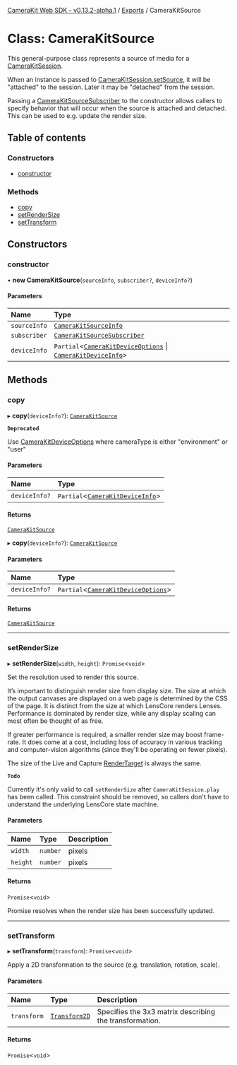 [CameraKit Web SDK - v0.13.2-alpha.1](../README.md) / [Exports](../modules.md) / CameraKitSource

# Class: CameraKitSource

This general-purpose class represents a source of media for a [CameraKitSession](CameraKitSession.md).

When an instance is passed to [CameraKitSession.setSource](CameraKitSession.md#setsource), it will be "attached"
to the session. Later it may be "detached" from the session.

Passing a [CameraKitSourceSubscriber](../interfaces/CameraKitSourceSubscriber.md) to the constructor allows callers to specify behavior
that will occur when the source is attached and detached. This can be used to e.g. update the render size.

## Table of contents

### Constructors

- [constructor](CameraKitSource.md#constructor)

### Methods

- [copy](CameraKitSource.md#copy)
- [setRenderSize](CameraKitSource.md#setrendersize)
- [setTransform](CameraKitSource.md#settransform)

## Constructors

### constructor

• **new CameraKitSource**(`sourceInfo`, `subscriber?`, `deviceInfo?`)

#### Parameters

| Name | Type |
| :------ | :------ |
| `sourceInfo` | [`CameraKitSourceInfo`](../modules.md#camerakitsourceinfo) |
| `subscriber` | [`CameraKitSourceSubscriber`](../interfaces/CameraKitSourceSubscriber.md) |
| `deviceInfo` | `Partial`<[`CameraKitDeviceOptions`](../modules.md#camerakitdeviceoptions) \| [`CameraKitDeviceInfo`](../modules.md#camerakitdeviceinfo)\> |

## Methods

### copy

▸ **copy**(`deviceInfo?`): [`CameraKitSource`](CameraKitSource.md)

**`Deprecated`**

Use [CameraKitDeviceOptions](../modules.md#camerakitdeviceoptions) where cameraType is either "environment" or "user"

#### Parameters

| Name | Type |
| :------ | :------ |
| `deviceInfo?` | `Partial`<[`CameraKitDeviceInfo`](../modules.md#camerakitdeviceinfo)\> |

#### Returns

[`CameraKitSource`](CameraKitSource.md)

▸ **copy**(`deviceInfo?`): [`CameraKitSource`](CameraKitSource.md)

#### Parameters

| Name | Type |
| :------ | :------ |
| `deviceInfo?` | `Partial`<[`CameraKitDeviceOptions`](../modules.md#camerakitdeviceoptions)\> |

#### Returns

[`CameraKitSource`](CameraKitSource.md)

___

### setRenderSize

▸ **setRenderSize**(`width`, `height`): `Promise`<`void`\>

Set the resolution used to render this source.

It’s important to distinguish render size from display size. The size at which the output canvases are displayed
on a web page is determined by the CSS of the page. It is distinct from the size at which LensCore renders
Lenses. Performance is dominated by render size, while any display scaling can most often be thought of as free.

If greater performance is required, a smaller render size may boost frame-rate. It does come at a cost, including
loss of accuracy in various tracking and computer-vision algorithms (since they'll be operating on fewer pixels).

The size of the Live and Capture [RenderTarget](../modules.md#rendertarget) is always the same.

**`Todo`**

Currently it's only valid to call `setRenderSize` after `CameraKitSession.play` has been called. This
constraint should be removed, so callers don't have to understand the underlying LensCore state machine.

#### Parameters

| Name | Type | Description |
| :------ | :------ | :------ |
| `width` | `number` | pixels |
| `height` | `number` | pixels |

#### Returns

`Promise`<`void`\>

Promise resolves when the render size has been successfully updated.

___

### setTransform

▸ **setTransform**(`transform`): `Promise`<`void`\>

Apply a 2D transformation to the source (e.g. translation, rotation, scale).

#### Parameters

| Name | Type | Description |
| :------ | :------ | :------ |
| `transform` | [`Transform2D`](Transform2D.md) | Specifies the 3x3 matrix describing the transformation. |

#### Returns

`Promise`<`void`\>
